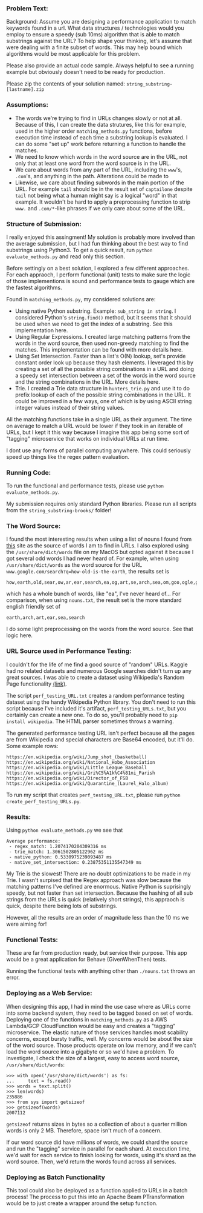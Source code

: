### Problem Text:
Background:
Assume you are designing a performance application to match keywords found in a url. What data structures / technologies would you employ to ensure a speedy (sub 10ms) algorithm that is able to match substrings against the URL? To help shape your thinking, let's assume that were dealing with a finite subset of words. This may help bound which algorithms would be most applicable for this problem. 

Please also provide an actual code sample. Always helpful to see a running example but obviously doesn't need to be ready for production. 

Please zip the contents of your solution named: `string_substring-[lastname].zip`


### Assumptions:
- The words we're trying to find in URLs changes slowly or not at all.  Because of this, I can create the data strutures, like this for example, used in the higher order `matching_methods.py` functions, before execution time instead of each time a substring lookup is evaluated.  I can do some "set up" work before returning a function to handle the matches. 
- We need to know which words in the word source are in the URL, not only that at least one word from the word source is in the URL.
- We care about words from any part of the URL, including the `www`'s, `.com`'s, and anything in the path.  Alterations could be made to 
- Likewise, we care about finding subwords in the main portion of the URL.  For example `tail` should be in the result set of `captailone` despite `tail` not being what a human might say is a logical "word" in that example.  It wouldn't be hard to apply a preprocessing function to strip `www.` and `.com/*`-like phrases if we only care about some of the URL.


### Structure of Submission:
I really enjoyed this assingment!  My solution is probably more involved than the average submission, but I had fun thinking about the best way to find substrings using Python3.  To get a quick result, run `python evaluate_methods.py` and read only this section.

Before settingly on a best solution, I explored a few different approaches.  For each appraoch, I perform functional (unit) tests to make sure the logic of those implementions is sound and performance tests to gauge which are the fastest algorithms.  

Found in `matching_methods.py`, my considered solutions are:
- Using native Python substring. Example: `sub_string in string`.  I considered Python's `string.find()` method, but it seems that it should be used when we need to get the index of a substring.  See this implementation here.  
- Using Regular Expressions. I created large matching patterns from the words in the word source, then used non-greedy matching to find the matches.  This implementation can be found with more details here.  
- Using Set Intersection.  Faster than a list's O(N) lookup, set's provide constant order look up because they hash elements.  I leveraged this by creating a set of all the possible string combinations in a URL and doing a speedy set intersection between a set of the words in the word source and the string combinations in the URL.  More details here.
- Trie.  I created a Trie data structure in `hunters_trie.py` and use it to do prefix lookup of each of the possible string combinations in the URL.  It could be improved in a few ways, one of which is by using ASCII string integer values instead of their string values. 

All the matching functions take in a single URL as their argument.  The time on average to match a URL would be lower if they took in an iterable of URLs, but I kept it this way because I imagine this app being some sort of "tagging" microservice that works on individual URLs at run time.  

I dont use any forms of parallel computing anywhere.  This could seriously speed up things like the regex pattern evaluation.


### Running Code:
To run the functional and performance tests, please use `python evaluate_methods.py`. 

My submission requires only standard Python libraries. Please run all scripts from the `string_substring-brooks/` folder!


### The Word Source:
I found the most interesting results when using a list of nouns I found from [this](http://www.desiquintans.com/downloads/nounlist/nounlist.txt) site as the source of words I am to find in URLs.  I also explored using the `/usr/share/dict/words` file on my MacOS but opted against it because I got several odd words I had never heard of.  For example, when using `/usr/share/dict/words` as the word source for the URL `www.google.com/search?q=how-old-is-the-earth`, the results set is 
```
how,earth,old,sear,ow,ar,ear,search,ea,og,art,se,arch,sea,om,goo,ogle,go,arc,he,th,the,is,ho
```
which has a whole bunch of words, like "ea", I've never heard of...  For comparison, when using `nouns.txt`, the result set is the more standard english friendly set of
```
earth,arch,art,ear,sea,search
```

I do some light preprocessing on the words from the word source.  See that logic here.


### URL Source used in Performance Testing:
I couldn't for the life of me find a good source of "random" URLs.  Kaggle had no related datasets and numerous Google searches didn't turn up any great sources.  I was able to create a dataset using Wikipedia's Random Page functionality [(link)](https://en.wikipedia.org/wiki/Wikipedia:Random).

The script `perf_testing_URL.txt` creates a random performance testing dataset using the handy Wikipedia Python library.  You don't need to run this script because I've included it's artifact, `perf_testing_URLs.txt`, but you certainly can create a new one.  To do so, you'll probably need to `pip install wikipedia`.  The HTML parser sometimes throws a warning.

The generated performance testing URL isn't perfect because all the pages are from Wikipedia and special characters are Base64 encoded, but it'll do.  Some example rows:
```
https://en.wikipedia.org/wiki/Jump_shot_(basketball)
https://en.wikipedia.org/wiki/National_Hobo_Association
https://en.wikipedia.org/wiki/Little_League_Baseball
https://en.wikipedia.org/wiki/Gri%C5%A1k%C4%81ni_Parish
https://en.wikipedia.org/wiki/Director_of_FSB
https://en.wikipedia.org/wiki/Quarantine_(Laurel_Halo_album)
```

To run my script that creates `perf_testing_URL.txt`, please run `python create_perf_testing_URLs.py`.


### Results:
Using `python evaluate_methods.py` we see that
```
Average performance:
 - regex_match: 1.2074170204309316 ms
 - trie_match: 1.3061502805122962 ms
 - native_python: 0.5330975239093487 ms
 - native_set_intersection: 0.23875351135547349 ms
```
My Trie is the slowest!  There are no doubt optimizations to be made in my Trie.  I wasn't surpised that the Regex approach was slow because the matching patterns I've defined are enormous.  Native Python is suprisingly speedy, but not faster than set intersection.  Because the hashing of all sub strings from the URLs is quick (relatively short strings), this appraoch is quick, despite there being lots of substrings.

However, all the results are an order of magnitude less than the 10 ms we were aiming for!


### Functional Tests:
These are far from production ready, but service their purpose.  This app would be a great application for Behave (GivenWhenThen) tests. 

Running the functional tests with anything other than `./nouns.txt` throws an error.




### Deploying as a Web Service:
When designing this app, I had in mind the use case where as URLs come into some backend system, they need to be tagged based on set of words.  Deploying one of the functions in `matching_methods.py` as a AWS Lambda/GCP CloudFunction would be easy and creates a "tagging" microservice.  The elastic nature of those services handles most scability concerns, except bursty traffic, well.  My concerns would be about the size of the word source.  Those products operate on low memory, and if we can't load the word source into a gigabyte or so we'd have a problem.  To investigate, I check the size of a largest, easy to access word source, `/usr/share/dict/words`:
```
>>> with open('/usr/share/dict/words') as fs:
...     text = fs.read()
>>> words = text.split()
>>> len(words)
235886
>>> from sys import getsizeof
>>> getsizeof(words)
2007112
```
`getsizeof` returns sizes in bytes so a collection of about a quarter million words is only 2 MB.  Therefore, space isn't much of a concern.

If our word source did have millions of words, we could shard the source and run the "tagging" service in parallel for each shard.  At execution time, we'd wait for each service to finish looking for words, using it's shard as the word source.  Then, we'd return the words found across all services.  


### Deploying as Batch Functionality
This tool could also be deployed as a function applied to URLs in a batch process!  The process to put this into an Apache Beam PTransformation would be to just create a wrapper around the setup function.

